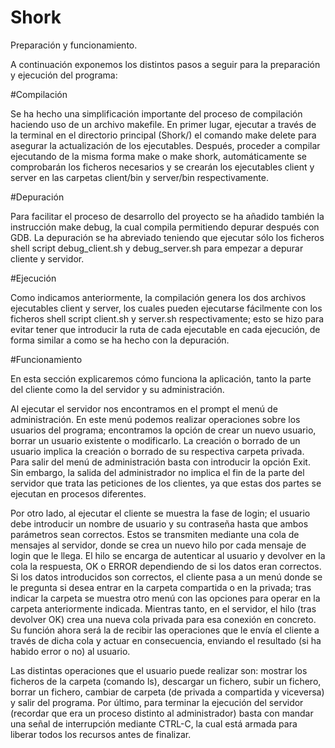 # Shork
Preparación y funcionamiento.

A continuación exponemos los distintos pasos a seguir para la preparación y ejecución del programa:

#Compilación

Se ha hecho una simplificación importante del proceso de compilación haciendo uso de un archivo makefile. En primer lugar, ejecutar a través de la terminal en el directorio principal (Shork/) el comando make delete para asegurar la actualización de los ejecutables. Después, proceder a compilar ejecutando de la misma forma make o make shork, automáticamente se comprobarán los ficheros necesarios y se crearán los ejecutables client y server en las carpetas client/bin y server/bin respectivamente.

#Depuración

Para facilitar el proceso de desarrollo del proyecto se ha añadido también la instrucción make debug, la cual compila permitiendo depurar después con GDB.
La depuración se ha abreviado teniendo que ejecutar sólo los ficheros shell script debug_client.sh y debug_server.sh para empezar a depurar cliente y servidor.

#Ejecución

Como indicamos anteriormente, la compilación genera los dos archivos ejecutables client y server, los cuales pueden ejecutarse fácilmente con los ficheros shell script client.sh y server.sh respectivamente; esto se hizo para evitar tener que introducir la ruta de cada ejecutable en cada ejecución, de forma similar a como se ha hecho con la depuración.

#Funcionamiento

En esta sección explicaremos cómo funciona la aplicación, tanto la parte del cliente como la del servidor y su administración.

Al ejecutar el servidor nos encontramos en el prompt el menú de administración. En este menú podemos realizar operaciones sobre los usuarios del programa; encontramos la opción de crear un nuevo usuario, borrar un usuario existente o modificarlo. La creación o borrado de un usuario implica la creación o borrado de su respectiva carpeta privada. Para salir del menú de administración basta con introducir la opción Exit.
Sin embargo, la salida del administrador no implica el fin de la parte del servidor que trata las peticiones de los clientes, ya que estas dos partes se ejecutan en procesos diferentes.

Por otro lado, al ejecutar el cliente se muestra la fase de login; el usuario debe introducir un nombre de usuario y su contraseña hasta que ambos parámetros sean correctos. Estos se transmiten mediante una cola de mensajes al servidor, donde se crea un nuevo hilo por cada mensaje de login que le llega.
El hilo se encarga de autenticar al usuario y devolver en la cola la respuesta, OK o ERROR dependiendo de si los datos eran correctos. Si los datos introducidos son correctos, el cliente pasa a un menú donde se le pregunta si desea entrar en la carpeta compartida o en la privada; tras indicar la carpeta se muestra otro menú con las opciones para operar en la carpeta anteriormente indicada. 
Mientras tanto, en el servidor, el hilo (tras devolver OK) crea una nueva cola privada para esa conexión en concreto. Su función ahora será la de recibir las operaciones que le envía el cliente a través de dicha cola y actuar en consecuencia, enviando el resultado (si ha habido error o no) al usuario.

Las distintas operaciones que el usuario puede realizar son: mostrar los ficheros de la carpeta (comando ls), descargar un fichero, subir un fichero, borrar un fichero, cambiar de carpeta (de privada a compartida y viceversa) y salir del programa. 
Por último, para terminar la ejecución del servidor (recordar que era un proceso distinto al administrador) basta con mandar una señal de interrupción mediante CTRL-C, la cual está armada para liberar todos los recursos antes de finalizar.
